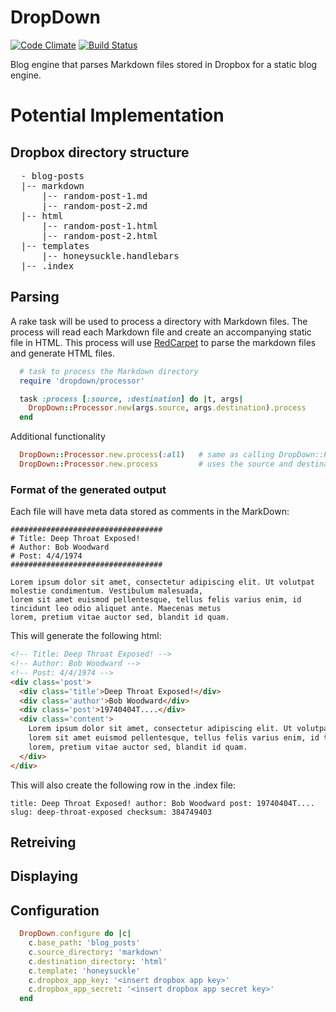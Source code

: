 DropDown
========

[![Code Climate](https://codeclimate.com/github/brilliantfantastic/dropdown.png)](https://codeclimate.com/github/brilliantfantastic/dropdown)
[![Build Status](https://travis-ci.org/brilliantfantastic/dropdown.png?branch=master)](https://travis-ci.org/brilliantfantastic/dropdown)

Blog engine that parses Markdown files stored in Dropbox for a static blog engine.

Potential Implementation
========================

## Dropbox directory structure

<pre>
  - blog-posts
  |-- markdown
      |-- random-post-1.md
      |-- random-post-2.md
  |-- html
      |-- random-post-1.html
      |-- random-post-2.html
  |-- templates
      |-- honeysuckle.handlebars
  |-- .index
</pre>

## Parsing

A rake task will be used to process a directory with Markdown files. The process will read each Markdown file and create an accompanying static file in HTML. This process will use [RedCarpet](https://github.com/vmg/redcarpet) to parse the markdown files and generate HTML files.

```ruby
  # task to process the Markdown directory
  require 'dropdown/processor'

  task :process [:source, :destination] do |t, args|
    DropDown::Processor.new(args.source, args.destination).process
  end
```

Additional functionality

```ruby
  DropDown::Processor.new.process(:all)   # same as calling DropDown::Processor.new.process
  DropDown::Processor.new.process         # uses the source and destination directories specified in the configuration
```

### Format of the generated output

Each file will have meta data stored as comments in the MarkDown:

```
##################################
# Title: Deep Throat Exposed!
# Author: Bob Woodward
# Post: 4/4/1974
##################################

Lorem ipsum dolor sit amet, consectetur adipiscing elit. Ut volutpat molestie condimentum. Vestibulum malesuada, 
lorem sit amet euismod pellentesque, tellus felis varius enim, id tincidunt leo odio aliquet ante. Maecenas metus 
lorem, pretium vitae auctor sed, blandit id quam.
```

This will generate the following html:

```html
<!-- Title: Deep Throat Exposed! -->
<!-- Author: Bob Woodward -->
<!-- Post: 4/4/1974 -->
<div class='post'>
  <div class='title'>Deep Throat Exposed!</div>
  <div class='author'>Bob Woodward</div>
  <div class='post'>19740404T....</div>
  <div class='content'>
    Lorem ipsum dolor sit amet, consectetur adipiscing elit. Ut volutpat molestie condimentum. Vestibulum malesuada, 
    lorem sit amet euismod pellentesque, tellus felis varius enim, id tincidunt leo odio aliquet ante. Maecenas metus 
    lorem, pretium vitae auctor sed, blandit id quam.
  </div>
</div>
```

This will also create the following row in the .index file:

```
title: Deep Throat Exposed! author: Bob Woodward post: 19740404T.... slug: deep-throat-exposed checksum: 384749403
```

## Retreiving

## Displaying

## Configuration

```ruby
  DropDown.configure do |c|
    c.base_path: 'blog_posts'
    c.source_directory: 'markdown'
    c.destination_directory: 'html'
    c.template: 'honeysuckle'
    c.dropbox_app_key: '<insert dropbox app key>'
    c.dropbox_app_secret: '<insert dropbox app secret key>'
  end
```

